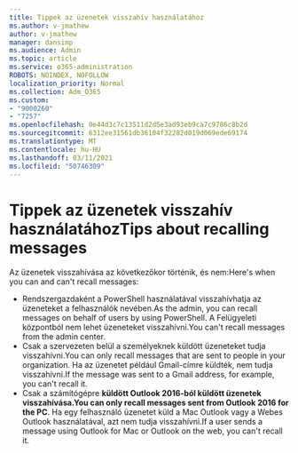 ```yaml
---
title: Tippek az üzenetek visszahív használatához
ms.author: v-jmathew
author: v-jmathew
manager: dansimp
ms.audience: Admin
ms.topic: article
ms.service: o365-administration
ROBOTS: NOINDEX, NOFOLLOW
localization_priority: Normal
ms.collection: Adm_O365
ms.custom:
- "9000260"
- "7257"
ms.openlocfilehash: 0e44d3c7c13511d2d5e3ad93eb9ca7c9786c8b2d
ms.sourcegitcommit: 6312ee31561db36104f32282d019d069ede69174
ms.translationtype: MT
ms.contentlocale: hu-HU
ms.lasthandoff: 03/11/2021
ms.locfileid: "50746309"
---
```

# <a name="tips-about-recalling-messages"></a><span data-ttu-id="37dde-102">Tippek az üzenetek visszahív használatához</span><span class="sxs-lookup"><span data-stu-id="37dde-102">Tips about recalling messages</span></span>

<span data-ttu-id="37dde-103">Az üzenetek visszahívása az következőkor történik, és nem:</span><span class="sxs-lookup"><span data-stu-id="37dde-103">Here's when you can and can't recall messages:</span></span>

* <span data-ttu-id="37dde-104">Rendszergazdaként a PowerShell használatával visszahívhatja az üzeneteket a felhasználók nevében.</span><span class="sxs-lookup"><span data-stu-id="37dde-104">As the admin, you can recall messages on behalf of users by using PowerShell.</span></span> <span data-ttu-id="37dde-105">A Felügyeleti központból nem lehet üzeneteket visszahívni.</span><span class="sxs-lookup"><span data-stu-id="37dde-105">You can't recall messages from the admin center.</span></span>
* <span data-ttu-id="37dde-106">Csak a szervezeten belül a személyeknek küldött üzeneteket tudja visszahívni.</span><span class="sxs-lookup"><span data-stu-id="37dde-106">You can only recall messages that are sent to people in your organization.</span></span> <span data-ttu-id="37dde-107">Ha az üzenetet például Gmail-címre küldték, nem tudja visszahívni.</span><span class="sxs-lookup"><span data-stu-id="37dde-107">If the message was sent to a Gmail address, for example, you can't recall it.</span></span>
* <span data-ttu-id="37dde-108">Csak a számítógépre **küldött Outlook 2016-ból küldött üzenetek visszahívása.**</span><span class="sxs-lookup"><span data-stu-id="37dde-108">**You can only recall messages sent from Outlook 2016 for the PC**.</span></span> <span data-ttu-id="37dde-109">Ha egy felhasználó üzenetet küld a Mac Outlook vagy a Webes Outlook használatával, azt nem tudja visszahívni.</span><span class="sxs-lookup"><span data-stu-id="37dde-109">If a user sends a message using Outlook for Mac or Outlook on the web, you can't recall it.</span></span>
